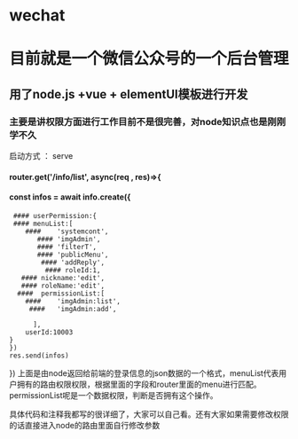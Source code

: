 # wechat

# 目前就是一个微信公众号的一个后台管理

## 用了node.js +vue + elementUI模板进行开发

### 主要是讲权限方面进行工作目前不是很完善，对node知识点也是刚刚学不久

启动方式 ： serve

#### router.get('/info/list', async(req , res)=>{
   #### const infos  = await info.create({
     #### userPermission:{
     #### menuList:[
        ####    'systemcont',
           #### 'imgAdmin',
           #### 'filterT',
           #### 'publicMenu',
            #### 'addReply',
             #### roleId:1,
       #### nickname:'edit',
       #### roleName:'edit',
      ####  permissionList:[
        ####    'imgAdmin:list',
         ####   'imgAdmin:add',
          
          ],
        userId:10003
    }
    })
    res.send(infos)
  })
  上面是由node返回给前端的登录信息的json数据的一个格式，menuList代表用户拥有的路由权限权限，根据里面的字段和router里面的menu进行匹配。
  permissionList呢是一个数据权限，判断是否拥有这个操作。
  
  具体代码和注释我都写的很详细了，大家可以自己看。还有大家如果需要修改权限的话直接进入node的路由里面自行修改参数
